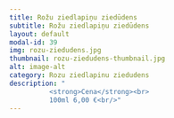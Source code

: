 ```yaml
---
title: Rožu ziedlapiņu ziedūdens
subtitle: Rožu ziedlapiņu ziedūdens
layout: default
modal-id: 39
img: rozu-ziedudens.jpg
thumbnail: rozu-ziedudens-thumbnail.jpg
alt: image-alt
category: Rozu ziedlapinu ziedudens
description: "
          <strong>Cena</strong><br>
          100ml 6,00 €<br/>"
---
```

